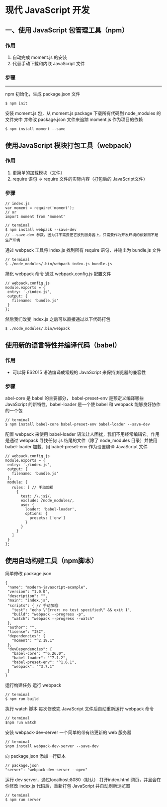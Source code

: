 # 现代 JavaScript 开发

## 一、使用 JavaScript 包管理工具（npm）

### 作用  

1. 自动完成 moment.js 的安装  
2. 代替手动下载和内联 JavaScript 文件  

### 步骤

---

npm 初始化，生成 package.json 文件

```
$ npm init
```

安装 moment.js 包，从 moment.js package 下载所有代码到 node_modules 的文件夹中 并修改 package.json 文件来追踪 moment.js 作为项目的依赖

```
$ npm install moment --save
```

## 使用JavaScript 模块打包工具（webpack）

### 作用  

1. 更简单的加载模块（文件）  
2. require 语句 -> require 文件的实际内容（打包后的 JavaScript文件）

### 步骤

```
// index.js
var moment = require('moment');
// or
import moment from 'moment'
```

```
// terminal
$ npm install webpack --save-dev
// --save-dev 参数，因为并不需要把它放到服务器上，只需要作为开发环境的依赖而不是生产环境
```

通过 webpack 工具将 index.js 找到所有 require 语句，并输出为 bundle.js 文件

```
// terminal
$ ./node_modules/.bin/webpack index.js bundle.js
```

简化 webpack 命令 通过 webpack.config.js 配置文件

```
// webpack.config.js
module.exports = {
 entry: './index.js',
 output: {
   filename: 'bundle.js'
 }
};
```

然后我们改变 index.js 之后可以直接通过以下代码打包

```
$ ./node_modules/.bin/webpack
```

## 使用新的语言特性并编译代码（babel）

### 作用

* 可以将 ES2015 语法编译成常规的 JavaScript 来保持浏览器的兼容性

### 步骤

abel-core 是 babel 的主要部分， babel-preset-env 是预定义编译哪些 JavaScript 的新特性，babel-loader 是一个使 babel 和 webpack 能够良好协作的一个包
```
// terminal
$ npm install babel-core babel-preset-env babel-loader --save-dev
```

配置 webpack 来使用 babel-loader
语法让人困扰，我们不用经常编辑它。作用是通过 webpack 寻找任何 .js 结尾的文件（除了 node_modules 目录）并使用 babel-loader 加载、用 babel-preset-env 作为设置编译 JavaScript 文件

```
// webpack.config.js
module.exports = {
 entry: './index.js',
 output: {
   filename: 'bundle.js'
 },
 module: {
   rules: [ // 手动加粗
     {
       test: /\.js$/,
       exclude: /node_modules/,
       use: {
         loader: 'babel-loader',
         options: {
           presets: ['env']
         }
       }
     }
   ]
 }
};
```

## 使用自动构建工具（npm脚本）

简单修改 package.json

```
{
 "name": "modern-javascript-example",
 "version": "1.0.0",
 "description": "",
 "main": "index.js",
 "scripts": { // 手动加粗
   "test": "echo \"Error: no test specified\" && exit 1",
   "build": "webpack --progress -p",
   "watch": "webpack --progress --watch"
 },
 "author": "",
 "license": "ISC",
 "dependencies": {
   "moment": "^2.19.1"
 },
 "devDependencies": {
   "babel-core": "^6.26.0",
   "babel-loader": "^7.1.2",
   "babel-preset-env": "^1.6.1",
   "webpack": "^3.7.1"
 }
}
```

运行构建任务 运行 webpack

```
// terminal
$ npm run build
```

执行 watch 脚本 每次修改完 JavaScript 文件后自动重新运行 webpack 命令

```
// terminal
$npm run watch
```

安装 webpack-dev-server 一个简单的带有热更新的 web 服务器

```
// terminal
$npm install webpack-dev-server --save-dev
```

向 package.json 添加一行脚本

```
// package.json
"server": "webpack-dev-server --open"
```

运行 dev server，通过localhost:8080（默认） 打开index.html 网页，并且会在你修改 index.js 代码后，重新打包 JavaScript 并自动刷新浏览器

```
// terminal
$ npm run server
```
